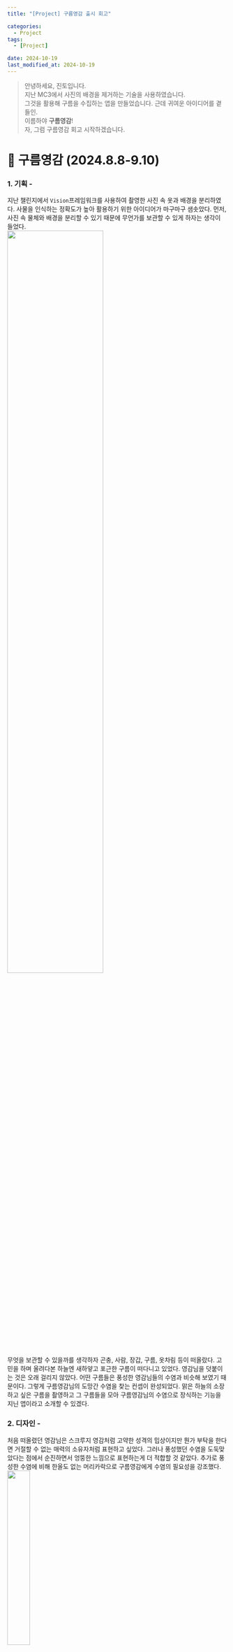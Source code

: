 ```yaml
---
title: "[Project] 구름영감 출시 회고"

categories:
  - Project
tags:
  - [Project]

date: 2024-10-19
last_modified_at: 2024-10-19
---
```


> 안녕하세요, 진토입니다.<br>
지난 MC3에서 사진의 배경을 제거하는 기술을 사용하였습니다.<br>
그것을 활용해 구름을 수집하는 앱을 만들었습니다. 근데 귀여운 아이디어를 곁들인.<br>
이름하야 **구름영감**! <br>
자, 그럼 구름영감 회고 시작하겠습니다.
> 

# 🌱 구름영감 (2024.8.8-9.10)

### 1. 기획 - 

지난 챌린지에서 `Vision`프레임워크를 사용하여 촬영한 사진 속 옷과 배경을 분리하였다. 사물을 인식하는 정확도가 높아 활용하기 위한 아이디어가 마구마구 샘솟았다. 먼저, 사진 속 물체와 배경을 분리할 수 있기 때문에 무언가를 보관할 수 있게 하자는 생각이 들었다. <br>
<img src="https://github.com/user-attachments/assets/9d514db1-142d-4d46-b6cb-142546db48de" align="center" width="66%"><br>
무엇을 보관할 수 있을까를 생각하자 곤충, 사람, 장갑, 구름, 옷차림 등이 떠올랐다. 고민을 하며 올려다본 하늘엔 새하얗고 포근한 구름이 떠다니고 있었다. 영감님을 덧붙이는 것은 오래 걸리지 않았다. 어떤 구름들은 풍성한 영감님들의 수염과 비슷해 보였기 때문이다. 그렇게 구름영감님의 도망간 수염을 찾는 컨셉이 완성되었다. 맑은 하늘의 소장하고 싶은 구름을 촬영하고 그 구름들을 모아 구름영감님의 수염으로 장식하는 기능을 지닌 앱이라고 소개할 수 있겠다.

### 2. 디자인 - 

처음 떠올렸던 영감님은 스크루지 영감처럼 고약한 성격의 밉상이지만 뭔가 부탁을 한다면 거절할 수 없는 매력의 소유자처럼 표현하고 싶었다. 그러나 풍성했던 수염을 도둑맞았다는 점에서 순진하면서 엉뚱한 느낌으로 표현하는게 더 적합할 것 같았다. 추가로 풍성한 수염에 비해 한올도 없는 머리카락으로 구름영감에게 수염의 필요성을 강조했다.<br>
<img src="https://github.com/user-attachments/assets/b0ad2327-7f53-4e80-bf47-98f4a7b0bae8" align="center" width="32%">
<br>
가장 신경을 쓴 것은 앱을 처음 실행하고 만나게 되는 온보딩 페이지이다. 나에게는 귀여운 아이디어이지만 구름과 수염의 연관관계가 유저에게는 직관적이지 않을 수 있어 온보딩을 통해 스토리를 자연스럽게 받아들이게 하고싶었다. 그래서 마치 게임 속 캐릭터가 말을 하는 것처럼 구현하였다. <br>
기본적인 동작은 앱 내에서 `카메라`로 구름을 촬영하여 `수염 보관함`에서 직접 영감님의 수염을 붙여볼 수 있다. 구름을 많이 수집할수록 영감님의 수염이 풍성해진다. 촬영한 구름과 더불어 함께 꾸밀 수 있는 `스킨` 같은 장식적인 요소를 더했다. 나만의 방식으로 꾸민 구름영감은 `공유`기능을 통해 친구들에게 공유하거나 저장할 수 있다.

### 3. 개발 - 

구조 설계는 유지보수성을 고려하여 UI와 비즈니스 로직의 분리하는 `MVVM 패턴`을 적용하였다.<br>
- `Model`: 애플리케이션의 데이터 구조를 정의하며, 비즈니스 로직 및 네트워크 통신 등을 처리합니다.<br>
- `View`: 사용자 인터페이스(UI) 요소를 구성하며, 사용자와 상호작용하는 역할을 합니다.<br>
- `ViewModel`: View와 Model 사이의 중개자 역할을 하며, UI와 관련된 데이터를 가공하고 관리합니다. View에서 발생하는 이벤트를 처리하고, Model에서 데이터를 가져와 View에 전달합니다.<br>
데이터 저장방식은 `SwiftData`를 이용하여 수집하는 구름과 스킨들을 저장하였다. `SwiftData`는 SwiftUI와 긴밀하게 통합되어 있어 데이터 작업을 쉽게 할 수 있다는 장점이 있지만 iOS 17버전 이상의 기기에서만 사용 가능하다는 단점이 있다.<br>
앱 동작의 기본적인 로직은 다음과 같다.<br>
`BeardTrack` - 카메라를 사용해 구름을 촬영하고 `Vision`프레임워크를 이용해 불필요한 배경을 제거한다. 촬영된 사진에 따라 배경을 제거하지 못할 수도 있다. 이 경우에도 수염으로 사용할 수 있게 하였지만 정상 촬영된 구름과 결과화면에 차이를 두어 구현하였다. 촬영된 모든 사진은 결과화면에서 저장할 지를 선택할 수 있다.<br>
`BeardOverview` - 촬영된 구름을 저장할 경우 수염 보관함에 위치한다. 수염들을 선택하면 화면에 띄워지고 이를 `DragGesture`를 통해 움직임을 추가해 영감님의 얼굴에 나만의 방식으로 수염을 붙일 수 있다. 수염들의 위치를 초기화할 수 있고 각각 또는 전부 보관함에서 삭제할 수 있다.<br>
`BeardDesign` - 스킨과 같은 장식요소로 영감님을 꾸민다. 추후 다양한 스킨을 추가하고 해금시키는 요소로 발전시킬 계획이다.<br>
`Share` - 나만의 방식으로 꾸민 영감님을 공유하기 위해 `ShareLink`를 사용했다. `ShareLink`는 SwiftUI에서 콘텐츠를 공유할 수 있는 기능을 제공하는 구조체로 다양한 데이터를 쉽게 다른 앱이나 소셜 미디어로 공유할 수 있다.<br>
앱을 만든다면 한국 뿐 아닌 더 많은 유저를 만나고 싶다는 생각을 해왔다. iOS 앱에서 로컬라이징 구현을 위해 `Strings File` 혹은 `String Catalog`가 존재하고 나는 새로 생긴 `String Catalog` 방식을 사용하였다. `String Catalog` 파일이 생성된 상태에서 프로젝트를 빌드하면 Xcode에서 프로젝트의 텍스트들을 인식해서 키값을 자동으로 생성해준다. 자동으로 생성되지 않은 키값은 변수 및 파라미터의 타입을 `LocalizedStringKey`로 수정하여 빌드하면 자동으로 생성된다. 한국어를 기본 언어로 하고 영어와 스페인어의 로컬라이징을 진행하였다.<br>
<img src="https://github.com/user-attachments/assets/52c11be9-e6c2-43c2-8b7f-d716dee1b27f" align="center" width="66%"><br>
구현이 완료된 앱을 Xcode에서 `Archive`하여 App Store Connet로 옮겨 심사를 진행한다. 앱 홍보 이미지를 첨부하고 앱 정보를 입력하여 제출하면 심사 대기 상태가 된다. 하루 정도가 흘러 심사가 승인되지 않았다는 메일이 왔다. 앱 스토어 등록이 까다롭다는 이야기를 들어서 첫 시도에 큰 기대를 하지 않았다. 그럼에도 감사했던 점은 승인되지 않은 사유를 굉장히 상세하게 제공해주었다는 것이다. 예를 들어, 유저에게 카메라 권한을 받을 때의 이유를 자세히 적으라는 등의 사유였다.    

### 4. 결과 - 

미승인 사유들을 수정하여 다시 심사를 신청했고 이틀이 되지않아 승인이 되었다는 메일이 왔다. 곧 바로 앱 스토어에서 내가 만든 앱을 확인할 수 있었다. 처음부터 끝까지 혼자 작업하여 출시한 경우는 처음이었기에 구름영감은 내게 애착이 많이 가는 앱이다. 


### 5. 이후 - 

